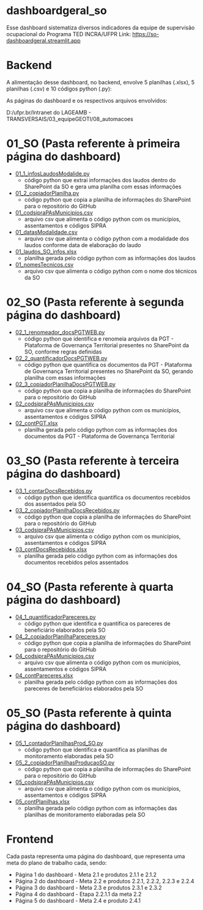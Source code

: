 # dashboardgeral_so

Esse dashboard sistematiza diversos indicadores da equipe de supervisão ocupacional do Programa TED INCRA/UFPR
Link: https://so-dashboardgeral.streamlit.app

# Backend

A alimentação desse dashboard, no backend, envolve 5 planilhas (.xlsx), 5 planilhas (.csv) e 10 códigos python (.py):

As páginas do dashboard e os respectivos arquivos envolvidos:

D:/ufpr.br/Intranet do LAGEAMB - TRANSVERSAIS/03_equipeGEOTI/08_automacoes

# 01_SO (Pasta referente à primeira página do dashboard)
- [01_1_infosLaudosModalide.py](/01_SO/01_1_infosLaudosModalide.py)
    - código python que extrai informações dos laudos dentro do SharePoint da SO e gera uma planilha com essas informações
- [01_2_copiadorPlanilha.py](/01_SO/01_2_copiadorPlanilha.py)
    - código python que copia a planilha de informações do SharePoint para o repositório do GitHub
- [01_codsipraPAsMunicipios.csv](/01_SO/01_codsipraPAsMunicipios.csv)
    - arquivo csv que alimenta o código python com os municípios, assentamentos e códigos SIPRA
- [01_datasModalidade.csv](/01_SO/01_datasModalidade.csv)
    - arquivo csv que alimenta o código python com a modalidade dos laudos conforme data de elaboração do laudo
- [01_laudos_SO_infos.xlsx](/01_SO/01_laudos_SO_infos.xlsx)
    - planilha gerada pelo código python com as informações dos laudos
- [01_nomesTecnicos.csv](/01_SO/01_nomesTecnicos.csv)
    - arquivo csv que alimenta o código python com o nome dos técnicos da SO

# 02_SO (Pasta referente à segunda página do dashboard)
- [02_1_renomeador_docsPGTWEB.py](/02_SO/02_1_renomeador_docsPGTWEB.py)
    - código python que identifica e renomeia arquivos da PGT - Plataforma de Governança Territorial presentes no SharePoint da SO, conforme regras definidas
- [02_2_quantificadorDocsPGTWEB.py](/02_SO/02_2_quantificadorDocsPGTWEB.py)
    - código python que quantifica os documentos da PGT - Plataforma de Governança Territorial presentes no SharePoint da SO, gerando planilha com essas informações
- [02_3_copiadorPlanilhaDocsPGTWEB.py](/02_SO/02_3_copiadorPlanilhaDocsPGTWEB.py)
    - código python que copia a planilha de informações do SharePoint para o repositório do GitHub
- [02_codsipraPAsMunicipios.csv](/02_SO/02_codsipraPAsMunicipios.csv)
    - arquivo csv que alimenta o código python com os municípios, assentamentos e códigos SIPRA
- [02_contPGT.xlsx](/02_SO/02_contPGT.xlsx)
    - planilha gerada pelo código python com as informações dos documentos da PGT - Plataforma de Governança Territorial

# 03_SO (Pasta referente à terceira página do dashboard)
- [03_1_contarDocsRecebidos.py](/03_SO/03_1_contarDocsRecebidos.py)
    - código python que identifica quantifica os documentos recebidos dos assentados pela SO
- [03_2_copiadorPlanilhaDocsRecebidos.py](/03_SO/03_2_copiadorPlanilhaDocsRecebidos.py)
    - código python que copia a planilha de informações do SharePoint para o repositório do GitHub
- [03_codsipraPAsMunicipios.csv](/03_SO/03_codsipraPAsMunicipios.csv)
    - arquivo csv que alimenta o código python com os municípios, assentamentos e códigos SIPRA
- [03_contDocsRecebidos.xlsx](/03_SO/03_contDocsRecebidos.xlsx)
    - planilha gerada pelo código python com as informações dos documentos recebidos pelos assentados

# 04_SO (Pasta referente à quarta página do dashboard)
- [04_1_quantificadorPareceres.py](/04_SO/04_1_quantificadorPareceres.py)
    - código python que identifica e quantifica os pareceres de beneficiário elaborados pela SO
- [04_2_copiadorPlanilhaPareceres.py](/04_SO/04_2_copiadorPlanilhaPareceres.py)
    - código python que copia a planilha de informações do SharePoint para o repositório do GitHub
- [04_codsipraPAsMunicipios.csv](/04_SO/04_codsipraPAsMunicipios.csv)
    - arquivo csv que alimenta o código python com os municípios, assentamentos e códigos SIPRA
- [04_contPareceres.xlsx](/04_SO/04_contPareceres.xlsx)
    - planilha gerada pelo código python com as informações dos pareceres de beneficiários elaborados pela SO

# 05_SO (Pasta referente à quinta página do dashboard)
- [05_1_contadorPlanilhasProd_SO.py](/05_SO/05_1_contadorPlanilhasProd_SO.py)
    - código python que identifica e quantifica as planilhas de monitoramento elaboradas pela SO
- [05_2_copiadorPlanilhasProducaoSO.py](/05_SO/05_2_copiadorPlanilhasProducaoSO.py)
    - código python que copia a planilha de informações do SharePoint para o repositório do GitHub
- [05_codsipraPAsMunicipios.csv](/05_SO/05_codsipraPAsMunicipios.csv)
    - arquivo csv que alimenta o código python com os municípios, assentamentos e códigos SIPRA
- [05_contPlanilhas.xlsx](/05_SO/05_contPlanilhas.xlsx)
    - planilha gerada pelo código python com as informações das planilhas de monitoramento elaboradas pela SO

# Frontend
Cada pasta representa uma página do dashboard, que representa uma meta do plano de trabalho cada, sendo:

- Página 1 do dashboard - Meta 2.1 e produtos 2.1.1 e 2.1.2
- Página 2 do dashboard - Meta 2.2 e produtos 2.2.1, 2.2.2, 2.2.3 e 2.2.4
- Página 3 do dashboard - Meta 2.3 e produtos 2.3.1 e 2.3.2
- Página 4 do dashboard - Etapa 2.2.1.1 da meta 2.2
- Página 5 do dashboard - Meta 2.4 e produto 2.4.1
